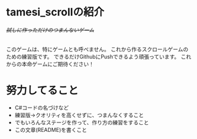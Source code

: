# tamesi_scrollの紹介
###### ~~試しに作っただけのつまんないゲーム~~

このゲームは、特にゲームとも呼べません。
これから作るスクロールゲームのための練習版です。
できるだけGithubにPushできるよう頑張っています。
これからの本命ゲームにご期待ください！

# 努力してること
- C#コードの名づけなど
- 練習版→クオリティを高くせずに、つまんなくすること
- でもいろんなステージを作って、作り方の練習をすること
- この文章(README)を書くこと

